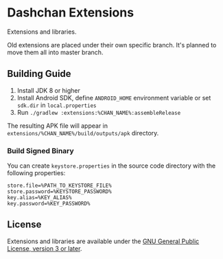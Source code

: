 # Dashchan Extensions

Extensions and libraries.

Old extensions are placed under their own specific branch. It's planned to move them all into master branch.

## Building Guide

1. Install JDK 8 or higher
2. Install Android SDK, define `ANDROID_HOME` environment variable or set `sdk.dir` in `local.properties`
4. Run `./gradlew :extensions:%CHAN_NAME%:assembleRelease`

The resulting APK file will appear in `extensions/%CHAN_NAME%/build/outputs/apk` directory.

### Build Signed Binary

You can create `keystore.properties` in the source code directory with the following properties:

```properties
store.file=%PATH_TO_KEYSTORE_FILE%
store.password=%KEYSTORE_PASSWORD%
key.alias=%KEY_ALIAS%
key.password=%KEY_PASSWORD%
```

## License

Extensions and libraries are available under the [GNU General Public License, version 3 or later](COPYING).
